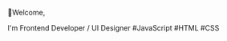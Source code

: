 👋Welcome,

I'm Frontend Developer / UI Designer  #JavaScript #HTML  #CSS 




<!---
YeralShaik/YeralShaik is a ✨ special ✨ repository because its `README.md` (this file) appears on your GitHub profile.
You can click the Preview link to take a look at your changes.
--->

